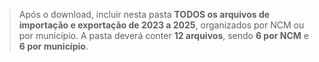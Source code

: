 > Após o download, incluir nesta pasta **TODOS os arquivos de importação e exportação de 2023 a 2025**, organizados por NCM ou por município.
> A pasta deverá conter **12 arquivos**, sendo **6 por NCM** e **6 por município**.
